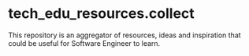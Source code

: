 # tech_edu_resources.collect

This repository is an aggregator of resources, ideas and inspiration that could be useful for Software Engineer to learn.
